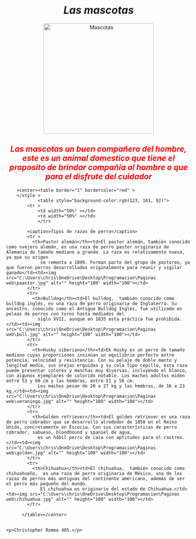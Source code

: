 <!DOCTYPE html>
<html lang="en">
<head>
    <meta charset="UTF-8">
    <meta name="viewport" content="width=device-width, initial-scale=1.0">
    <title>mascotas</title>
</head>
<body>
    <center><em><h1>Las mascotas</h1></em></center>
    <center><img src="C:\Users\chris\OneDrive\Desktop\Programacion\Paginas web\m.jpg" alt="Mascotas" height="300" width="300"></center>
    <font color="red"> <h2><center><em>Las mascotas un buen compañero del hombre, este es un animal domestico
        que tiene el proposito de brindar compañia al hombre o que para el disfrute
        del cuidador </em></center></h2> </font> 
    <body background="C:\Users\chris\OneDrive\Desktop\Programacion\Paginas web\R.jpg">

        <center><table border="1" bordercolor="red" >
        </style >
                <table style="background-color:rgb(123, 161, 92)">
            <tr >
                <td width="50%" ></td>
                <td width="50%" ></td>
                </tr>
                
            <caption>Tipos de razas de perro</caption>
            <tr >
              <th>Pastor alemán</th><td>El pastor alemán, también conocido como ovejero alemán, es una raza de perro pastor originaria de Alemania de tamaño mediano a grande.​ La raza es relativamente nueva, ya que su origen
                 se remonta a 1899.​ Forman parte del grupo de pastoreo, ya que fueron perros desarrollados originalmente para reunir y vigilar ganado</td><td><img src="C:\Users\chris\OneDrive\Desktop\Programacion\Paginas web\paastor.jpg" alt="" height="100" width="100"></td>
            </tr>
            <tr>
              <th>Bulldog</th><td>El bulldog, ​ también conocido como bulldog inglés, es una raza de perro originaria de Inglaterra. Su ancestro, conocido como el Antiguo Bulldog Inglés, fue utilizado en peleas de perros con toros hasta mediados del 
                siglo XVII, aunque en 1835 esta práctica fue prohibida.</td><td><img src="C:\Users\chris\OneDrive\Desktop\Programacion\Paginas web\bull.jpg" alt="" height="100" width="100"></td>
            </tr>
            <tr>
              <th>Husky siberiano</th><td>Ek Husky es un perro de tamaño mediano cuyas proporciones insinúan un equilibrio perfecto entre potencia, velocidad y resistencia. Con su pelaje de doble manto y longitud media, sus orejas erguidas y su cola tipo cepillo, esta raza puede presentar colores y manchas muy diversas, incluyendo el blanco, con algunos ejemplares de colorido notable. Los machos adultos miden entre 53 y 60 cm y las hembras, entre 51 y 56 cm. 
                Los machos pesan de 20 a 27 kg y las hembras, de 16 a 23 kg.</td><td><img src="C:\Users\chris\OneDrive\Desktop\Programacion\Paginas web\veraniego.jpg" alt="" height="100" width="100"></td>
            </tr>
            <tr>
              <th>Golden retriever</th><td>El golden retriever es una raza de perro cobrador que se desarrolló alrededor de 1850 en el Reino Unido, concretamente en Escocia.​ Con sus características de perro cobrador, sabueso, bloodhound y spaniel de agua, 
                es un hábil perro de caza con aptitudes para el rastreo.</td><td><img src="C:\Users\chris\OneDrive\Desktop\Programacion\Paginas web\golden.jpg" alt="" height="100" width="100"></td>
            </tr>
            <tr>
              <th>Chihuahua</th><td>El chihuahua, ​ también conocido como chihuahueño, ​ es una raza de perro originaria de México, una de las razas de perros más antiguas del continente americano, además de ser el perro más pequeño del mundo.
                 El chihuahua es originario del estado de Chihuahua.</td><td><img src="C:\Users\chris\OneDrive\Desktop\Programacion\Paginas web\chihuahua.jpg" alt="" height="100" width="100"></td>
            </tr>
        
          </table></center>

       
    <p>Christopher Romeo 405.</p>
</body>
</html>
